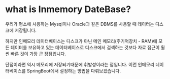 # what is Inmemory DateBase?

우리가 평소에 사용하는 Mysql이나 Oracle과 같은 DBMS를 사용할 때 데이터는 디스크에 저장됩니다.

하지만 인메모리 데이터베이스는 디스크가 아닌 메인 메모리(주기억장치 - RAM)에 모든 데이터를 보유하고 있는 데이터베이스로 디스크에서 검색하는 것보다 자료 접근이 훨씬 빠른 것이 가장 큰 장점입니다.

단점이라면 역시 메모리에 저장되기때문에 휘발성이라는 점입니다. 이런 인메모리 데이터베이스를 SpringBoot에서 설정하는 방법을 다뤄보겠습니다.
